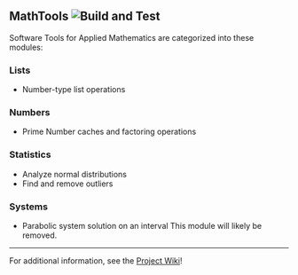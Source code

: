 ## MathTools ![Build and Test](https://github.com/DK96-OS/MathTools/actions/workflows/build_and_test.yml/badge.svg?event=push)

Software Tools for Applied Mathematics are categorized into these modules:

### Lists
* Number-type list operations

### Numbers
* Prime Number caches and factoring operations

### Statistics
* Analyze normal distributions
* Find and remove outliers

### Systems
* Parabolic system solution on an interval
This module will likely be removed.
____
For additional information, see the [Project Wiki](https://github.com/DK96-OS/MathTools/wiki)!
